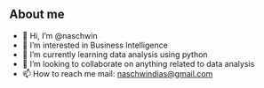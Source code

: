 ## About me

- 👋 Hi, I’m @naschwin
- 👀 I’m interested in Business Intelligence
- 🌱 I’m currently learning data analysis using python
- 💞️ I’m looking to collaborate on anything related to data analysis
- 📫 How to reach me mail: naschwindias@gmail.com

<!---
naschwin/naschwin is a ✨ special ✨ repository because its `README.md` (this file) appears on your GitHub profile.
You can click the Preview link to take a look at your changes.
--->
